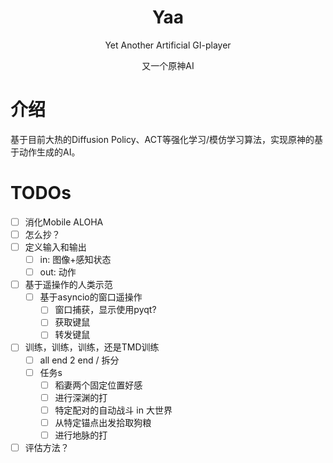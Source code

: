 <div align="center">

# Yaa
Yet Another Artificial GI-player

又一个原神AI
</div>

# 介绍

基于目前大热的Diffusion Policy、ACT等强化学习/模仿学习算法，实现原神的基于动作生成的AI。

# TODOs

- [ ] 消化Mobile ALOHA
- [ ] 怎么抄？
- [ ] 定义输入和输出
    - [ ] in: 图像+感知状态
    - [ ] out: 动作
- [ ] 基于遥操作的人类示范
    - [ ] 基于asyncio的窗口遥操作
        - [ ] 窗口捕获，显示使用pyqt?
        - [ ] 获取键鼠
        - [ ] 转发键鼠
- [ ] 训练，训练，训练，还是TMD训练
    - [ ] all end 2 end / 拆分
    - [ ] 任务s
        - [ ] 稻妻两个固定位置好感
        - [ ] 进行深渊的打
        - [ ] 特定配对的自动战斗 in 大世界
        - [ ] 从特定锚点出发拾取狗粮
        - [ ] 进行地脉的打
- [ ] 评估方法？